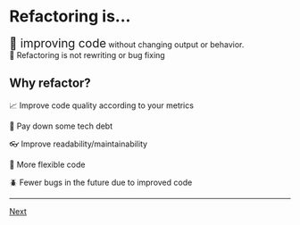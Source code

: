 # Refactoring is...

<span style="font-size:1.5em;">📝 improving code</span>
without changing output or behavior.  
🐞 Refactoring is not rewriting or bug fixing

## Why refactor?

📈 Improve code quality according to your metrics

💸 Pay down some tech debt

👓 Improve readability/maintainability

🧘 More flexible code

🪲 Fewer bugs in the future due to improved code

---

[Next](global-usings.md)